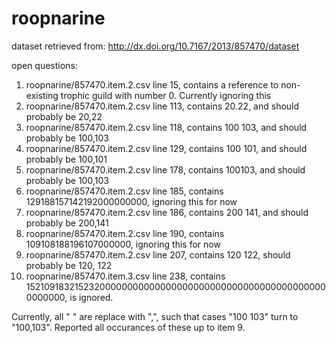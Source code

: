 # roopnarine

dataset retrieved from:
http://dx.doi.org/10.7167/2013/857470/dataset

open questions:
1. roopnarine/857470.item.2.csv line 15, contains a reference to non-existing trophic guild with number 0. Currently ignoring this
2. roopnarine/857470.item.2.csv line 113, contains 20.22, and should probably be 20,22
3. roopnarine/857470.item.2.csv line 118, contains 100 103, and should probably be 100,103
4. roopnarine/857470.item.2.csv line 129, contains 100 101, and should probably be 100,101
5. roopnarine/857470.item.2.csv line 178, contains 100103, and should probably be 100,103
6. roopnarine/857470.item.2.csv line 185, contains 129188157142192000000000, ignoring this for now
7. roopnarine/857470.item.2.csv line 186, contains 200 141, and should probably be 200,141
8. roopnarine/857470.item.2.csv line 190, contains 109108188196107000000, ignoring this for now
9. roopnarine/857470.item.2.csv line 207, contains 120 122, should probably be 120, 122
10. roopnarine/857470.item.3.csv line 238, contains 152109183215232000000000000000000000000000000000000000000000000, is ignored.


Currently, all " " are replace with ",", such that cases "100 103" turn to "100,103".  Reported all occurances of these up to item 9.

